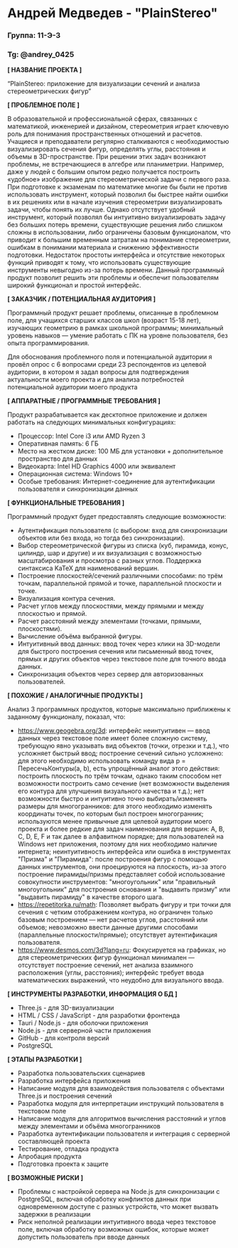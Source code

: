 # Андрей Медведев - "PlainStereo"

### Группа: 11-Э-3
### Tg: @andrey_0425


**[ НАЗВАНИЕ ПРОЕКТА ]**

“PlainStereo: приложение для визуализации сечений и анализа стереометрических фигур”

**[ ПРОБЛЕМНОЕ ПОЛЕ ]**

В образовательной и профессиональной сферах, связанных с математикой, инженерией и дизайном, стереометрия играет ключевую роль для понимания пространственных отношений и расчетов. Учащиеся и преподаватели регулярно сталкиваются с необходимостью визуализировать сечения фигур, определять углы, расстояния и объемы в 3D-пространстве. При решении этих задач возникают проблемы, не встречающиеся в алгебре или планиметрии. Например, даже у людей с большим опытом редко получается построить «удобное» изображение для стереометрической задачи с первого раза. При подготовке к экзаменам по математике многие бы были не против использовать инструмент, который позволил бы быстрее найти ошибки в их решениях или в начале изучения стереометрии визуализировать задачи, чтобы понять их лучше. Однако отсутствует удобный инструмент, который позволял бы интуитивно визуализировать задачу без больших потерь времени, существующие решения либо слишком сложны в использовании, либо ограничены базовым функционалом, что приводит к большим временным затратам на понимание стереометрии, ошибкам в понимании материала и снижению эффективности подготовки. Недостаток простоты интерфейса и отсутствие некоторых функций приводят к тому, что использовать существующие инструменты невыгодно из-за потерь времени. Данный программный продукт позволит решить эти проблемы и обеспечит пользователям широкий функционал и простой интерфейс.

**[ ЗАКАЗЧИК / ПОТЕНЦИАЛЬНАЯ АУДИТОРИЯ ]**

Программный продукт решает проблемы, описанные в проблемном поле, для учащихся старших классов школ (возраст 15-18 лет), изучающих геометрию в рамках школьной программы; минимальный уровень навыков — умение работать с ПК на уровне пользователя, без опыта программирования.

Для обоснования проблемного поля и потенциальной аудитории я провёл опрос с 6 вопросами среди 23 респондентов из целевой аудитории, в котором я задал вопросы для подтверждения актуальности моего проекта и для анализа потребностей потенциальной аудитории моего продукта

**[ АППАРАТНЫЕ / ПРОГРАММНЫЕ ТРЕБОВАНИЯ ]** 

Продукт разрабатывается как десктопное приложение и должен работать на следующих минимальных конфигурациях:

* Процессор: Intel Core i3 или AMD Ryzen 3
* Оперативная память: 6 ГБ 
* Место на жестком диске: 100 МБ для установки + дополнительное пространство для данных
* Видеокарта: Intel HD Graphics 4000 или эквивалент
* Операционная система: Windows 10+
* Особые требования: Интернет-соединение для аутентификации пользователя и синхронизации данных

**[ ФУНКЦИОНАЛЬНЫЕ ТРЕБОВАНИЯ ]**

Программный продукт будет предоставлять следующие возможности:
* Аутентификация пользователя (с выбором: вход для синхронизации объектов или без входа, но тогда без синхронизации).
* Выбор стереометрической фигуры из списка (куб, пирамида, конус, цилиндр, шар и другие) и их визуализация с возможностью масштабирования и просмотра с разных углов. Поддержка синтаксиса KaTeX для наименований вершин.
* Построение плоскостей/сечений различными способами: по трём точкам, параллельной прямой и точке, параллельной плоскости и точке.
* Визуализация контура сечения.
* Расчет углов между плоскостями, между прямыми и между плоскостью и прямой.
* Расчет расстояний между элементами (точками, прямыми, плоскостями).
* Вычисление объёма выбранной фигуры.
* Интуитивный ввод данных: ввод точек через клики на 3D-модели для быстрого построения сечения или письменный ввод точек, прямых и других объектов через текстовое поле для точного ввода данных.
* Синхронизация объектов через сервер для авторизованных пользователей.

**[ ПОХОЖИЕ / АНАЛОГИЧНЫЕ ПРОДУКТЫ ]**

Анализ 3 программных продуктов, которые максимально приближены к заданному функционалу, показал, что:
* https://www.geogebra.org/3d: интерфейс неинтуитивен — ввод данных через текстовое поле имеет более сложную систему, требующую явно указывать вид объектов (точки, отрезки и т.д.), что усложняет быстрый ввод; построение сечений сильно усложнено: для этого необходимо использовать команду вида p = ПересечьКонтуры(a, b), есть упрощённый аналог этого действия: построить плоскость по трём точкам, однако таким способом нет возможности построить само сечение (нет возможности выделения его контура для улучшения визуального качества и т.д.); нет возможности быстро и интуитивно точно выбирать/изменять размеры для многогранников: для этого необходимо изменять координаты точек, по которым был построен многогранник; используются менее привычные для целевой аудитории моего проекта и более редкие для задач наименования для вершин: A, B, C, D, E, F и так далее в алфавитном порядке; для пользователей на Windows нет приложения, поэтому для них необходимо наличие интернета; неинтуитивность интерфейса или ошибка в инструментах "Призма" и "Пирамида": после построения фигур с помощью данных инструментов, они проецируются на плоскость, из-за этого построение пирамиды/призмы представляет собой использование совокупности инструментов: "многоугольник" или "правильный многоугольник" для построения основания и "выдавить призму" или "выдавить пирамиду" в качестве второго шага.
* https://repetitorka.ru/math: Позволяет выбрать фигуру и три точки для сечения с четким отображением контура, но ограничен только базовым построением — нет расчетов углов, расстояний или объемов; невозможно ввести данные другими способами (параллельные плоскости/прямые); отсутствует аутентификация пользователя.
* https://www.desmos.com/3d?lang=ru: Фокусируется на графиках, но для стереометрических фигур функционал минимален — отсутствует построение сечений, нет анализа взаимного расположения (углы, расстояния); интерфейс требует ввода математических выражений, что неудобно для визуального ввода.

**[ ИНСТРУМЕНТЫ РАЗРАБОТКИ, ИНФОРМАЦИЯ О БД ]**
* Three.js - для 3D-визуализации
* HTML / CSS / JavaScript - для разработки фронтенда
* Tauri / Node.js - для оболочки приложения
* Node.js - для серверной части приложения
* GitHub - для контроля версий
* PostgreSQL

**[ ЭТАПЫ РАЗРАБОТКИ ]**

* Разработка пользовательских сценариев
* Разработка интерфейса приложения
* Написание модуля для взаимодействия пользователя с объектами Three.js и построения сечений
* Разработка модуля для интерпретации инструкций пользователя в текстовом поле
* Написание модуля для алгоритмов вычисления расстояний и углов между элементами и объёма многогранников
* Разработка аутентификации пользователя и интеграция с серверной составляющей проекта
* Тестирование, отладка продукта
* Апробация продукта
* Подготовка проекта к защите

**[ ВОЗМОЖНЫЕ РИСКИ ]**

* Проблемы с настройкой сервера на Node.js для синхронизации с PostgreSQL, включая обработку конфликтов данных при одновременном доступе с разных устройств, что может вызвать задержки в реализации
* Риск неполной реализации интуитивного ввода через текстовое поле, включая обработку возможных ошибок, которые может допустить пользователь при вводе данных
